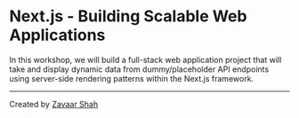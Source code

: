 # Next.js - Building Scalable Web Applications

In this workshop, we will build a full-stack web application project that will take and display dynamic data from dummy/placeholder API endpoints using server-side rendering patterns within the Next.js framework.

____

Created by [Zavaar Shah](https://github.com/thatziv)